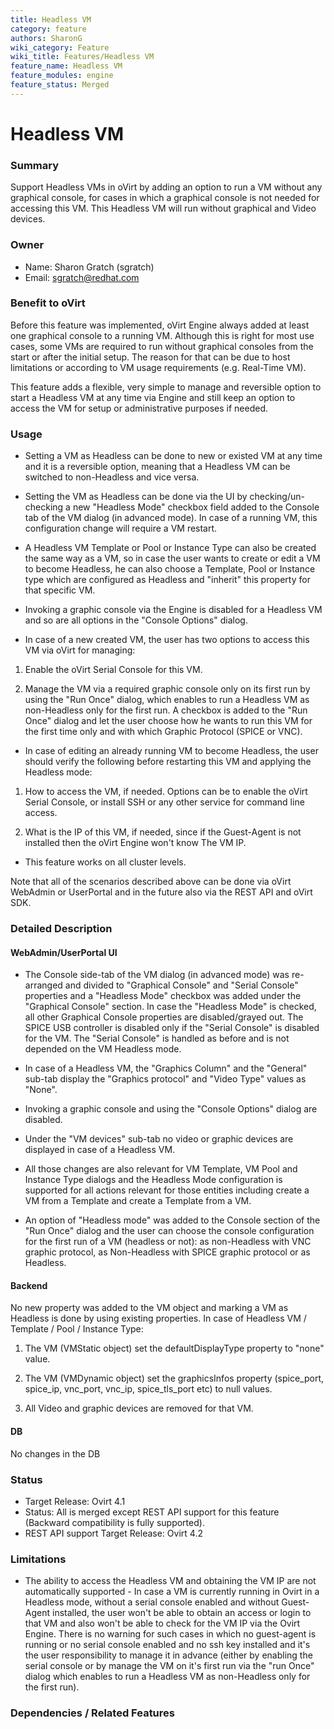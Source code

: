 ```yaml
---
title: Headless VM 
category: feature
authors: SharonG
wiki_category: Feature
wiki_title: Features/Headless VM
feature_name: Headless VM
feature_modules: engine
feature_status: Merged
---
```


# Headless VM

### Summary

Support Headless VMs in oVirt by adding an option to run a VM without any graphical console, for cases in which a graphical console is not needed for accessing this VM. This Headless VM will run without graphical and Video devices.

### Owner

*   Name: Sharon Gratch (sgratch)
*   Email: <sgratch@redhat.com>

### Benefit to oVirt

Before this feature was implemented, oVirt Engine always added at least one graphical console to a running VM. Although this is right for most use cases, some VMs are required to run without graphical consoles from the start or after the initial setup. The reason for that can be due to host limitations or according to VM usage requirements (e.g. Real-Time VM).

This feature adds a flexible, very simple to manage and reversible option to start a Headless VM at any time via Engine and still keep an option to access the VM for setup or administrative purposes if needed.

### Usage

*   Setting a VM as Headless can be done to new or existed VM at any time and it is a reversible option, meaning that a Headless VM can be switched to non-Headless and vice versa.

*   Setting the VM as Headless can be done via the UI by checking/un-checking a new "Headless Mode" checkbox field added to the Console tab of the VM dialog (in advanced mode). In case of a running VM, this configuration change will require a VM restart. 

*   A Headless VM Template or Pool or Instance Type can also be created the same way as a VM, so in case the user wants to create or edit a VM to become Headless, he can also choose a Template, Pool or Instance type which are configured as Headless and "inherit" this property for that specific VM.

*   Invoking a graphic console via the Engine is disabled for a Headless VM and so are all options in the "Console Options" dialog.

*   In case of a new created VM, the user has two options to access this VM via oVirt for managing:

  1. Enable the oVirt Serial Console for this VM.

  2. Manage the VM via a required graphic console only on its first run by using the "Run Once" dialog, which enables 
     to run a Headless VM as non-Headless only for the first run. 
     A checkbox is added to the "Run Once" dialog and let the user choose how he wants to run this VM for the first 
     time only and with which Graphic Protocol (SPICE or VNC).  

*   In case of editing an already running VM to become Headless, the user should verify the following before restarting this VM and applying the Headless mode:

  1. How to access the VM, if needed. Options can be to enable the oVirt Serial Console, or install SSH or any 
     other service for command line access.

  2. What is the IP of this VM, if needed, since if the Guest-Agent is not installed then the oVirt Engine won't 
     know The VM IP.
     
*   This feature works on all cluster levels.     

Note that all of the scenarios described above can be done via oVirt WebAdmin or UserPortal and in the future also via the REST API and oVirt SDK.

### Detailed Description

#### WebAdmin/UserPortal UI

*   The Console side-tab of the VM dialog (in advanced mode) was re-arranged and divided to "Graphical Console" and "Serial Console" properties and a "Headless Mode" checkbox was added under the "Graphical Console" section. In case the "Headless Mode" is checked, all other Graphical Console properties are disabled/grayed out. The SPICE USB controller is disabled only if the "Serial Console" is disabled for the VM. The "Serial Console" is handled as before and is not depended on the VM Headless mode.

*   In case of a Headless VM, the "Graphics Column" and the "General" sub-tab display the "Graphics protocol" and "Video Type" values as "None". 

*   Invoking a graphic console and using the "Console Options" dialog are disabled.

*   Under the "VM devices" sub-tab no video or graphic devices are displayed in case of a Headless VM.

*   All those changes are also relevant for VM Template, VM Pool and Instance Type dialogs and the Headless Mode configuration is supported for all actions relevant for those entities including create a VM from a Template and create a Template from a VM.

*   An option of "Headless mode" was added to the Console section of the "Run Once" dialog and the user can choose the console configuration for the first run of a VM (headless or not): as non-Headless with VNC graphic protocol, as Non-Headless with SPICE graphic protocol or as Headless.

#### Backend

No new property was added to the VM object and marking a VM as Headless is done by using existing properties. 
In case of Headless VM / Template / Pool / Instance Type:

1. The VM (VMStatic object) set the defaultDisplayType property to "none" value.

2. The VM (VMDynamic object) set the graphicsInfos property (spice_port, spice_ip, vnc_port, vnc_ip, spice_tls_port etc) to null values.

3. All Video and graphic devices are removed for that VM.

#### DB

No changes in the DB

### Status

*   Target Release: Ovirt 4.1
*   Status: All is merged except REST API support for this feature (Backward compatibility is fully supported).
*   REST API support Target Release: Ovirt 4.2

### Limitations

*   The ability to access the Headless VM and obtaining the VM IP are not automatically supported -
In case a VM is currently running in Ovirt in a Headless mode, without a serial console enabled and without Guest-Agent installed, the user won't be able to obtain an access or login to that VM and also won't be able to check for the VM IP via the Ovirt Engine. 
There is no warning for such cases in which no guest-agent is running or no serial console enabled and no ssh key installed and it's the user responsibility to manage it in advance (either by enabling the serial console or by manage the VM on it's first run via the "run Once" dialog which enables to run a Headless VM as non-Headless only for the first run).

### Dependencies / Related Features

